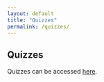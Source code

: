 ```yaml
---
layout: default
title: "Quizzes"
permalink: /quizzes/
---
```

## Quizzes

Quizzes can be accessed [here](https://drive.google.com/drive/folders/1KKHz4btSBOjAYfcoD0ceP2eEFnTNu4Ul?usp=sharing).
